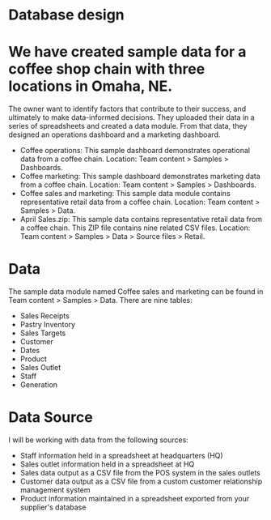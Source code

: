 # Database design 
# We have created sample data for a coffee shop chain with three locations in Omaha, NE. 
The owner want to identify factors that contribute to their success, and ultimately to make data-informed decisions.
They uploaded their data in a series of spreadsheets and created a data module. From that data, they designed an operations dashboard and a marketing dashboard. 

- Coffee operations: This sample dashboard demonstrates operational data from a coffee chain. Location: Team content > Samples > Dashboards. 
- Coffee marketing: This sample dashboard demonstrates marketing data from a coffee chain. Location: Team content > Samples > Dashboards.
- Coffee sales and marketing: This sample data module contains representative retail data from a coffee chain. Location: Team content > Samples > Data.
- April Sales.zip: This sample data contains representative retail data from a coffee chain. This ZIP file contains nine related CSV files. Location: Team content > Samples > Data > Source files > Retail.

# Data
The sample data module named Coffee sales and marketing can be found in Team content > Samples > Data. There are nine tables:
- Sales Receipts
- Pastry Inventory
- Sales Targets
- Customer
- Dates
- Product
- Sales Outlet
- Staff
- Generation

# Data Source

I will be working with data from the following sources:

- Staff information held in a spreadsheet at headquarters (HQ)
- Sales outlet information held in a spreadsheet at HQ
- Sales data output as a CSV file from the POS system in the sales outlets
- Customer data output as a CSV file from a custom customer relationship management system
- Product information maintained in a spreadsheet exported from your supplier's database
